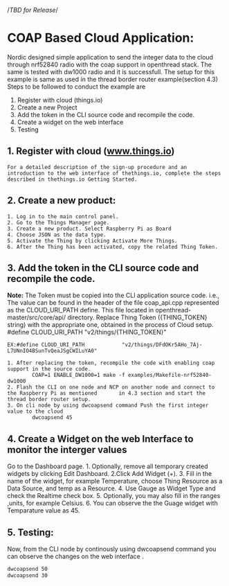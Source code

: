 /*TBD for Release*/

# COAP Based Cloud Application:
Nordic designed simple application to send the integer data to the cloud through nrf52840 radio with the coap support in openthread stack. The same is tested with dw1000 radio and it is successfull. 
The setup for this example is same as used in the thread border router example(section 4.3) 
   Steps to be followed to conduct the example are
1. Register with cloud (things.io)
2. Create a new Project
3. Add the token in the CLI source code and recompile the code.
4. Create a widget on the web interface
5. Testing
## 1. Register with cloud (www.things.io)
    For a detailed description of the sign-up procedure and an introduction to the web interface of thethings.io, complete the steps described in thethings.io Getting Started.
## 2. Create a new product:
	1. Log in to the main control panel. 
	2. Go to the Things Manager page. 
	3. Create a new product. Select Raspberry Pi as Board
	4. Choose JSON as the data type. 
	5. Activate the Thing by clicking Activate More Things.
	6. After the Thing has been activated, copy the related Thing Token.

## 3. Add the token in the CLI source code and recompile the code.

**Note:** The Token must be copied into the CLI application source code. i.e., The value can be found in the header of the file coap_api.cpp represented as the CLOUD_URI_PATH define. This file located in openthread-master/src/core/api/ directory. Replace Thing Token ({THING_TOKEN} string) with the appropriate one, obtained in the process of Cloud setup.
         	 #define CLOUD_URI_PATH            "v2/things/{THING_TOKEN}"

	EX:#define CLOUD_URI_PATH            "v2/things/DFdOKr5AHo_7Aj-L7UNnIO4BSunTvQeaJSgCWILuYA0"

	1. After replacing the token, recompile the code with enabling coap support in the source code.
			COAP=1 ENABLE_DW1000=1 make -f examples/Makefile-nrf52840-dw1000
	2. Flash the CLI on one node and NCP on another node and connect to the Raspberry Pi as mentioned 		in 4.3 section and start the thread border router setup. 
	3. On cli node by using dwcoapsend command Push the first integer value to the cloud
			dwcoapsend 45
## 4. Create a Widget on the web Interface to monitor the interger values
Go to the Dashboard page.
	1. Optionally, remove all temporary created widgets by clicking Edit Dashboard.
	2.Click Add Widget (+). 
	3. Fill in the name of the widget, for example Temperature, choose Thing Resource as a Data 		Source, and temp as a Resource.
	4. Use Gauge as Widget Type and check the Realtime check box.
	5. Optionally, you may also fill in the ranges ,units, for example Celsius.
	6. You can observe the the Guage widget with Temparature value as 45.
## 5. Testing:
Now, from the CLI node by continously using dwcoapsend command you can observe the changes on the web interface .
```bash
dwcoapsend 50
dwcoapsend 30
```
